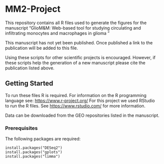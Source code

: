 # MM2-Project

This repository contains all R files used to generate the figures for the manuscript “GlioM&M: Web-based tool for studying circulating and infiltrating monocytes and macrophages in glioma ” 

This manuscript has not yet been published. Once published a link to the publication will be added to this file.

Using these scripts for other scientific projects is encouraged. However, if these scripts help the generation of a new manuscript please cite the publication listed above.

## Getting Started

To run these files R is required. For information on the R programming language see: https://www.r-project.org/
For this project we used RStudio to run the R files. See https://www.rstudio.com/ for more information.

Data can be downloaded from the GEO repositories listed in the manuscript. 

### Prerequisites

The following packages are required:

```
install.packages("DESeq2")
install.packages("gplots")
install.packages("limma")
